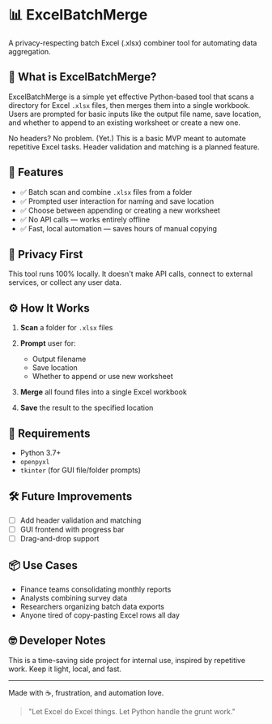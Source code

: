 # 📊 ExcelBatchMerge

A privacy-respecting batch Excel (.xlsx) combiner tool for automating data aggregation.

## 🧠 What is ExcelBatchMerge?

ExcelBatchMerge is a simple yet effective Python-based tool that scans a directory for Excel `.xlsx` files, then merges them into a single workbook. Users are prompted for basic inputs like the output file name, save location, and whether to append to an existing worksheet or create a new one.

No headers? No problem. (Yet.) This is a basic MVP meant to automate repetitive Excel tasks. Header validation and matching is a planned feature.

## 🚀 Features

* ✅ Batch scan and combine `.xlsx` files from a folder
* ✅ Prompted user interaction for naming and save location
* ✅ Choose between appending or creating a new worksheet
* ✅ No API calls — works entirely offline
* ✅ Fast, local automation — saves hours of manual copying

## 🔐 Privacy First

This tool runs 100% locally. It doesn't make API calls, connect to external services, or collect any user data.

## ⚙️ How It Works

1. **Scan** a folder for `.xlsx` files
2. **Prompt** user for:

   * Output filename
   * Save location
   * Whether to append or use new worksheet
3. **Merge** all found files into a single Excel workbook
4. **Save** the result to the specified location

## 🧰 Requirements

* Python 3.7+
* `openpyxl`
* `tkinter` (for GUI file/folder prompts)

## 🛠️ Future Improvements

* [ ] Add header validation and matching
* [ ] GUI frontend with progress bar
* [ ] Drag-and-drop support

## 📦 Use Cases

* Finance teams consolidating monthly reports
* Analysts combining survey data
* Researchers organizing batch data exports
* Anyone tired of copy-pasting Excel rows all day

## 🤓 Developer Notes

This is a time-saving side project for internal use, inspired by repetitive work. Keep it light, local, and fast.

---

Made with ☕, frustration, and automation love.

> "Let Excel do Excel things. Let Python handle the grunt work."
